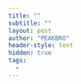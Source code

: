 ```yaml
---
title: ""
subtitle: ""
layout: post
author: "PEAKBRO"
header-style: text
hidden: true
tags:
  - 
---
```

